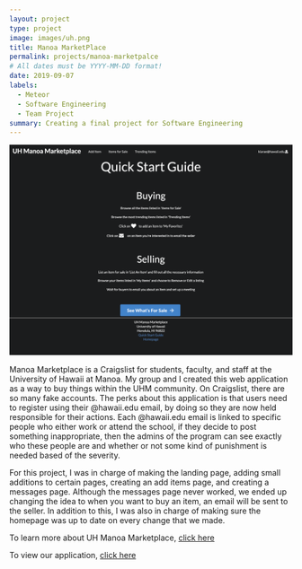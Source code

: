 ```yaml
---
layout: project
type: project
image: images/uh.png
title: Manoa MarketPlace
permalink: projects/manoa-marketpalce
# All dates must be YYYY-MM-DD format!
date: 2019-09-07
labels:
  - Meteor
  - Software Engineering
  - Team Project
summary: Creating a final project for Software Engineering 
---
```


<img class="ui medium centered image" src="../images/quickStart.png">

Manoa Marketplace is a Craigslist for students, faculty, and staff at the University of Hawaii at Manoa. My group and
 I created this web application as a way to buy things within the UHM community. On Craigslist, there are so many
  fake accounts. The perks about this application is that users need to register using their @hawaii.edu email, by
   doing so they are now held responsible for their actions. Each @hawaii.edu email is linked to specific people who
    either work or attend the school, if they decide to post something inappropriate, then the admins of the program
     can see exactly who these people are and whether or not some kind of punishment is needed based of the severity. 
     
For this project, I was in charge of making the landing page, adding small additions to certain pages, creating an
 add items page, and creating a messages page. Although the messages page never worked, we ended up changing the idea
  to when you want to buy an item, an email will be sent to the seller. In addition to this, I was also in charge of
   making sure the homepage was up to date on every change that we made. 
   
To learn more about UH Manoa Marketplace, [click here](https://uh-manoa-marketplace.github.io/)

To view our application, [click here](http://uh-manoa-marketplace.meteorapp.com/#/)

